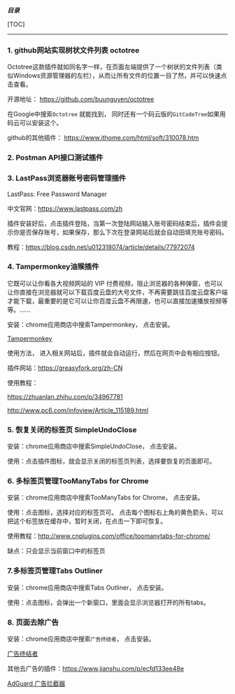 ***目录***

[TOC]

-----------------------
### 1. github网站实现树状文件列表  octotree    

Octotree这款插件就如同名字一样，在页面左端提供了一个树状的文件列表（类似Windows资源管理器的左栏），从而让所有文件的位置一目了然，并可以快速点击查看。    

开源地址： https://github.com/buunguyen/octotree      

在Google中搜索`Octotree` 就能找到， 同时还有一个码云版的`GitCodeTree`如果用码云可以安装这个。

github的其他插件： https://www.ithome.com/html/soft/310078.htm      

### 2. Postman API接口测试插件



### 3. LastPass浏览器账号密码管理插件

LastPass: Free Password Manager

中文官网：https://www.lastpass.com/zh

插件安装好后，点击插件登陆，当第一次登陆网站输入账号密码结束后，插件会提示你是否保存账号，如果保存，那么下次在登录网站后就会自动田填充账号密码。

教程：https://blog.csdn.net/u012318074/article/details/77972074



### 4. Tampermonkey油猴插件

它既可以让你看各大视频网站的 VIP 付费视频，阻止浏览器的各种弹窗，也可以让你直接在浏览器就可以下载百度云盘的大号文件，不再需要跳往百度云盘客户端才能下载，最重要的是它可以让你百度云盘不再限速，也可以直接加速播放视频等等。......

安装：chrome应用商店中搜索Tampermonkey， 点击安装。

[Tampermonkey](http://tampermonkey.net/)

使用方法， 进入相关网站后，插件就会自动运行，然后在网页中会有相应按钮。

插件网站：https://greasyfork.org/zh-CN

使用教程：

https://zhuanlan.zhihu.com/p/34967781

http://www.pc6.com/infoview/Article_115189.html



### 5. 恢复关闭的标签页 SimpleUndoClose

安装：chrome应用商店中搜索SimpleUndoClose， 点击安装。

使用：点击插件图标，就会显示关闭的标签页列表，选择要恢复的页面即可。



### 6. 多标签页管理TooManyTabs for Chrome

安装：chrome应用商店中搜索TooManyTabs for Chrome， 点击安装。

使用：点击图标，选择对应的标签页可。 点击每个图标右上角的黄色箭头，可以把这个标签放在缓存中，暂时关闭，在点击一下即可恢复。

使用教程：http://www.cnplugins.com/office/toomanytabs-for-chrome/

缺点：只会显示当前窗口中的标签页

### 7.多标签页管理Tabs Outliner 

安装：chrome应用商店中搜索Tabs Outliner， 点击安装。

使用：点击图标，会弹出一个新窗口，里面会显示浏览器打开的所有tabs。

### 8. 页面去除广告

安装：chrome应用商店中搜索`广告终结者`， 点击安装。

[广告终结者](https://chrome.google.com/webstore/detail/%E5%B9%BF%E5%91%8A%E7%BB%88%E7%BB%93%E8%80%85/fpdnjdlbdmifoocedhkighhlbchbiikl?utm_source=chrome-ntp-icon)

其他去广告的插件：https://www.jianshu.com/p/ecfd133ee48e

[AdGuard 广告拦截器](<https://chrome.google.com/webstore/detail/adguard-adblocker/bgnkhhnnamicmpeenaelnjfhikgbkllg?utm_source=chrome-ntp-icon>)

